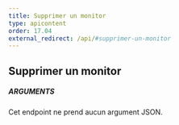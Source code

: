 ```yaml
---
title: Supprimer un monitor
type: apicontent
order: 17.04
external_redirect: /api/#supprimer-un-monitor
---
```


## Supprimer un monitor
##### ARGUMENTS

Cet endpoint ne prend aucun argument JSON.

